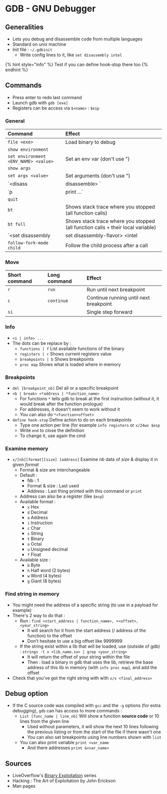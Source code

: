 # GDB - GNU Debugger

## Generalities

* Lets you debug and disassemble code from multiple languages
* Standard on unix machine
* Init file : `~/.gdbinit`
  * Write config lines to it, like `set disassembly intel`

{% hint style="info" %}
Test if you can define hook-stop there too
{% endhint %}

## Commands

* Press enter to redo last command
* Launch gdb with `gdb [exe]`
* Registers can be access via `$<name>` : `$eip`

### General

| Command | Effect |
| :--- | :--- |
| `file <exe>` | Load binary to debug |
| `show environment` |  |
| `set environment <ENV_NAME> <value>` | Set an env var \(don't use "\) |
| `show args` |  |
| `set args <value>` | Set arguments \(don't use "\) |
| `<disass | disassemble> <func>` | Show assembler code of function |
| `p | print ...` | Will print info on what you ask, it can be functions, registers, etc. The info will depend on the type of data |
| `quit` |  |
| `bt` | Shows stack trace where you stopped \(all function calls\) |
| `bt full` | Shows stack trace where you stopped \(all function calls + their local variable\) |
| `<set disassembly | set disassembly-flavor> <intel | att>` | Define which syntax to use for disassembled code \(intel or att\), default is att |
|  `follow-fork-mode child` | Follow the child process after a call |

### Move

| Short command | Long command | Effect |
| :--- | :--- | :--- |
| `r` | `run` | Run until next breakpoint |
| `c` | `continue` | Continue running until next breakpoint |
| `si` |  | Single step forward |

### Info

* `<i | info> ...`
* The dots can be replace by : 
  * `functions | f` List available functions of the binary
  * `registers | r` Shows current registers value
  * `breakpoints | b` Shows breakpoints
  * `proc map` Shows what is loaded where in memory

### Breakpoints

* `del [breakpoint_nb]` Del all or a specific breakpoint
* `<b | break> <*address | *function_name>`
  * For functions `*` tells gdb to break at the first instruction \(without it, it would break after the function prologue\)
  * For addresses, it doesn't seem to work without it
  * You can also do `*<function+offset>`
* `define hook-stop` Define action to do on each breakpoints
  * Type one action per line \(for example `info registers` or `x/24wx $esp`
  * Write `end` to close the definition
  * To change it, use again the cmd

### Examine memory

* `x/[nb][format][size] [address]` Examine _nb_ data of _size_ & display it in given _format_ 
  * Format & size are interchangeable
  * Default : 
    * Nb : 1
    * Format & size : Last used
    * Address : Last thing printed with this command or `print`
  * Address can also be a register \(like `$esp`\)
  * Available format :
    * `x` Hex
    * `d` Decimal
    * `a` Address
    * `i` Instruction 
    * `c` Char
    * `s` String
    * `t` Binary
    * `o` Octal
    * `u` Unsigned decimal
    * `f` Float
  * Available size :
    * `b` Byte
    * `h` Half word \(2 bytes\)
    * `w` Word \(4 bytes\)
    * `g` Giant \(8 bytes\)

### Find string in memory

* You might need the address of a specific string \(to use in a payload for example\)
* There's 2 way to do that :
  * Run : `find <start_address | function_name>, +<offset>, <your_string>`
    * It will search for it from the start address \(/ address of the function\) to the offset
    * Don't hesitate to use a big offset like 9999999
  * If the string exist within a lib that will be loaded, use \(outside of gdb\) : `strings -t x <lib_name.so> | grep <your_string>` 
    * It will return the offset of your string within the file
    * Then : load a binary in gdb that uses the lib, retrieve the base address of this lib in memory \(with `info proc map`\), and add the offset
* Check that you've got the right string with with `x/s <final_address>`

## Debug option

* If the C source code was compiled with `gcc` and the  `-g` options \(for extra debugging\), `gdb` can has access to more commands :
  * `List [func_name | line_nb]` Will show a function **source code** or 10 lines from the given line
    * Used without parameters, it will show the next 10 lines following the previous listing or from the start of the file if there wasn't one
    * You can also set breakpoints using line numbers shown with `list`
  * You can also print variable `print <var_name`
    * And there addresses `print &<var_name>`

## Sources

* LiveOverflow's [Binary Exploitation](https://www.youtube.com/watch?v=iyAyN3GFM7A&list=PLhixgUqwRTjxglIswKp9mpkfPNfHkzyeN) series
* Hacking : The Art of Exploitation by John Erickson
* Man pages

